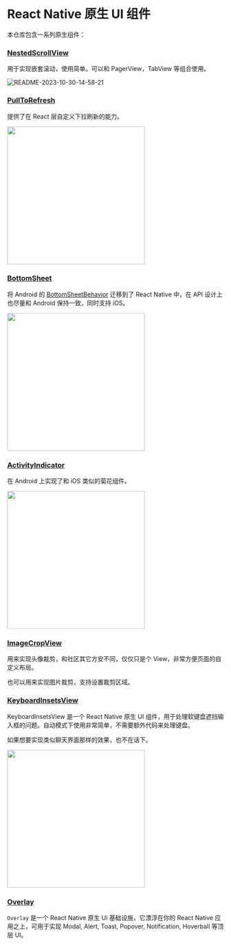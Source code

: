 # React Native 原生 UI 组件

本仓库包含一系列原生组件：

### [NestedScrollView](./packages/nested-scroll/README.md)

用于实现嵌套滚动，使用简单。可以和 PagerView，TabView 等组合使用。

![README-2023-10-30-14-58-21](https://todoit.oss-cn-shanghai.aliyuncs.com/assets/README-2023-10-30-14-58-21.png)

### [PullToRefresh](./packages/pull-to-refresh/README.md)

提供了在 React 层自定义下拉刷新的能力。

<img src="https://todoit.oss-cn-shanghai.aliyuncs.com/assets/troika-2023-04-27-14-37-09.gif" width="320">

### [BottomSheet](./packages/bottom-sheet/README.md)

将 Android 的 [BottomSheetBehavior](https://developer.android.com/reference/com/google/android/material/bottomsheet/BottomSheetBehavior) 迁移到了 React Native 中，在 API 设计上也尽量和 Android 保持一致，同时支持 iOS。

<img src="https://todoit.oss-cn-shanghai.aliyuncs.com/assets/troika-2023-04-27-14-48-40.gif" width="320">

### [ActivityIndicator](./packages/activity-indicator/README.md)

在 Android 上实现了和 iOS 类似的菊花组件。

<img src="https://todoit.oss-cn-shanghai.aliyuncs.com/assets/README-2023-05-26-16-46-28.png" width="320">

### [ImageCropView](./packages/image-crop/README.md)

用来实现头像裁剪，和社区其它方安不同，仅仅只是个 View，非常方便页面的自定义布局。

也可以用来实现图片裁剪，支持设置裁剪区域。

### [KeyboardInsetsView](./packages/keyboard-insets/README.md)

KeyboardInsetsView 是一个 React Native 原生 UI 组件，用于处理软键盘遮挡输入框的问题。自动模式下使用非常简单，不需要额外代码来处理键盘。

如果想要实现类似聊天界面那样的效果，也不在话下。

<img src="https://todoit.oss-cn-shanghai.aliyuncs.com/assets/README-2023-02-18-21-36-20.gif" width="320">

### [Overlay](./packages/overlay/README.md)

`Overlay` 是一个 React Native 原生 UI 基础设施，它漂浮在你的 React Native 应用之上，可用于实现 Modal, Alert, Toast, Popover, Notification, Hoverball 等顶层 UI。
